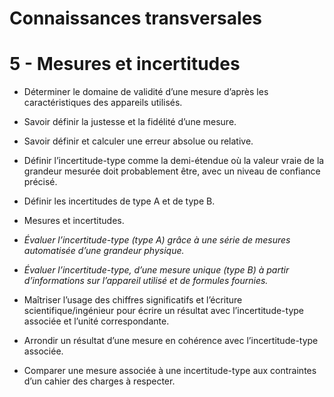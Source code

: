 # Connaissances transversales

# 5 - Mesures et incertitudes

- Déterminer le domaine de validité d’une mesure d’après les caractéristiques des
  appareils utilisés.

- Savoir définir la justesse et la fidélité d’une mesure.

- Savoir définir et calculer une erreur absolue ou relative.

- Définir l’incertitude-type comme la demi-étendue où la valeur vraie de la grandeur
  mesurée doit probablement être, avec un niveau de confiance précisé.

- Définir les incertitudes de type A et de type B.

- Mesures et incertitudes.

- *Évaluer l’incertitude-type (type A) grâce à une série de mesures automatisée d’une
  grandeur physique.*

- *Évaluer l’incertitude-type, d’une mesure unique (type B) à partir d’informations sur
  l’appareil utilisé et de formules fournies.*

- Maîtriser l’usage des chiffres significatifs et l’écriture scientifique/ingénieur pour écrire
  un résultat avec l’incertitude-type associée et l’unité correspondante.

- Arrondir un résultat d’une mesure en cohérence avec l’incertitude-type associée.

- Comparer une mesure associée à une incertitude-type aux contraintes d’un cahier
  des charges à respecter.
